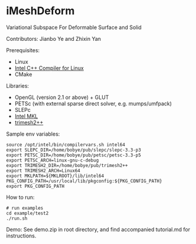 iMeshDeform
===========
Variational Subspace For Deformable Surface and Solid

Contributors: Jianbo Ye and Zhixin Yan

Prerequisites:

 - Linux
 - [Intel C++ Compiler for Linux](http://software.intel.com/en-us/non-commercial-software-development)
 - CMake

Libraries:

 - OpenGL (version 2.1 or above) + GLUT
 - PETSc (with external sparse direct solver, e.g. mumps/umfpack)
 - SLEPc
 - [Intel MKL](http://software.intel.com/en-us/articles/intel-math-kernel-library-documentation)
 - [trimesh2++](https://github.com/bobye/trimesh2plus)

Sample env variables:

	source /opt/intel/bin/compilervars.sh intel64
	export SLEPC_DIR=/home/bobye/pub/slepc/slepc-3.3-p3
	export PETSC_DIR=/home/bobye/pub/petsc/petsc-3.3-p5
	export PETSC_ARCH=linux-gnu-c-debug
	export TRIMESH2_DIR=/home/bobye/pub/trimesh2++
	export TRIMESH2_ARCH=Linux64
	export MKLPATH=${MKLROOT}/lib/intel64
	PKG_CONFIG_PATH=/usr/local/lib/pkgconfig:${PKG_CONFIG_PATH}
	export PKG_CONFIG_PATH


How to run:
	
	# run examples
	cd example/test2
	./run.sh

Demo:
See demo.zip in root directory, and find accompanied tutorial.md for instructions.

